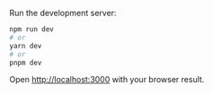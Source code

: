 Run the development server:

```bash
npm run dev
# or
yarn dev
# or
pnpm dev
```

Open [http://localhost:3000](http://localhost:3000) with your browser result.
